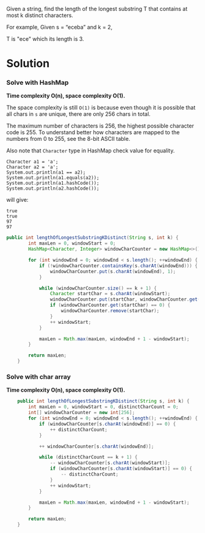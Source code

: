 Given a string, find the length of the longest substring T that contains at most k distinct characters.

For example, Given s = “eceba” and k = 2,

T is "ece" which its length is 3.
  
# Solution

### Solve with HashMap

__Time complexity O(n), space complexity O(1).__

The space complexity is still `O(1)` is because even though it is possible that all chars in `s` are unique, there are only 256 chars in total.

The maximum number of characters is 256, the highest possible character code is 255. To understand better how characters are mapped to the numbers from 0 to 255, see the 8-bit ASCII table.

Also note that `Character` type in HashMap check value for equality.

```
Character a1 = 'a';
Character a2 = 'a';
System.out.println(a1 == a2);
System.out.println(a1.equals(a2));
System.out.println(a1.hashCode());
System.out.println(a2.hashCode());
```

will give:

```
true
true
97
97
```

```java
public int lengthOfLongestSubstringKDistinct(String s, int k) {
        int maxLen = 0, windowStart = 0;
        HashMap<Character, Integer> windowCharCounter = new HashMap<>();

        for (int windowEnd = 0; windowEnd < s.length(); ++windowEnd) {
            if (!windowCharCounter.containsKey(s.charAt(windowEnd))) {
                windowCharCounter.put(s.charAt(windowEnd), 1);
            }

            while (windowCharCounter.size() == k + 1) {
                Character startChar = s.charAt(windowStart);
                windowCharCounter.put(startChar, windowCharCounter.get(startChar) - 1);
                if (windowCharCounter.get(startChar) == 0) {
                    windowCharCounter.remove(startChar);
                }
                ++ windowStart;
            }

            maxLen = Math.max(maxLen, windowEnd + 1 - windowStart);
        }

        return maxLen;
    }
```

### Solve with char array

__Time complexity O(n), space complexity O(1).__

```java
    public int lengthOfLongestSubstringKDistinct(String s, int k) {
        int maxLen = 0, windowStart = 0, distinctCharCount = 0;
        int[] windowCharCounter = new int[256];
        for (int windowEnd = 0; windowEnd < s.length(); ++windowEnd) {
            if (windowCharCounter[s.charAt(windowEnd)] == 0) {
                ++ distinctCharCount;
            }

            ++ windowCharCounter[s.charAt(windowEnd)];

            while (distinctCharCount == k + 1) {
                -- windowCharCounter[s.charAt(windowStart)];
                if (windowCharCounter[s.charAt(windowStart)] == 0) {
                    -- distinctCharCount;
                }
                ++ windowStart;
            }

            maxLen = Math.max(maxLen, windowEnd + 1 - windowStart);
        }

        return maxLen;
    }
```

